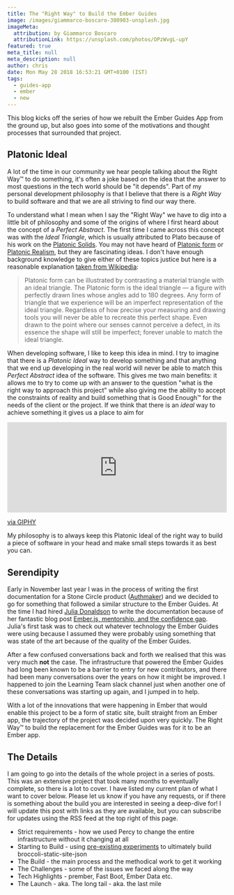 ```yaml
---
title: The "Right Way" to Build the Ember Guides
image: /images/giammarco-boscaro-380903-unsplash.jpg
imageMeta:
  attribution: by Giammarco Boscaro
  attributionLink: https://unsplash.com/photos/OPzWvgL-upY
featured: true
meta_title: null
meta_description: null
author: chris
date: Mon May 28 2018 16:53:21 GMT+0100 (IST)
tags:
  - guides-app
  - ember
  - new
---
```

This blog kicks off the series of how we rebuilt the Ember Guides App from the ground up, but also goes into some of the motivations and thought processes that surrounded that project.

## Platonic Ideal

A lot of the time in our community we hear people talking about the Right Way™️ to do something, it's often a joke based on the idea that the answer to most questions in the tech world should be "it depends". Part of my personal development philosophy is that I believe that there is a _Right Way_ to build software and that we are all striving to find our way there.

To understand what I mean when I say the "Right Way" we have to dig into a little bit of philosophy and some of the origins of where I first heard about the concept of a _Perfect Abstract_. The first time I came across this concept was with the _Ideal Triangle_, which is usually attributed to Plato because of his work on the [Platonic Solids](https://en.wikipedia.org/wiki/Platonic_solid). You may not have heard of [Platonic form](https://en.wikipedia.org/wiki/Theory_of_forms) or [Platonic Realism](https://en.wikipedia.org/wiki/Platonic_realism), but they are fascinating ideas. I don't have enough background knowledge to give either of these topics justice but here is a reasonable explanation [taken from Wikipedia](https://en.wikipedia.org/wiki/Platonic_realism#Forms):

> Platonic form can be illustrated by contrasting a material triangle with an ideal triangle. The Platonic form is the ideal triangle — a figure with perfectly drawn lines whose angles add to 180 degrees. Any form of triangle that we experience will be an imperfect representation of the ideal triangle. Regardless of how precise your measuring and drawing tools you will never be able to recreate this perfect shape. Even drawn to the point where our senses cannot perceive a defect, in its essence the shape will still be imperfect; forever unable to match the ideal triangle.

When developing software, I like to keep this idea in mind. I try to imagine that there is a _Platonic Ideal_ way to develop something and that anything that we end up developing in the real world will never be able to match this _Perfect Abstract_ idea of the software. This gives me two main benefits: it allows me to try to come up with an answer to the question "what is the right way to approach this project" while also giving me the ability to accept the constraints of reality and build something that is Good Enough™️ for the needs of the client or the project. If we think that there is an _ideal_ way to achieve something it gives us a place to aim for

<div style="width:100%;height:0;padding-bottom:41%;position:relative;"><iframe src="https://giphy.com/embed/QFypAZbq5lz3i" width="100%" height="100%" style="position:absolute" frameBorder="0" class="giphy-embed" allowFullScreen></iframe></div><p><a href="https://giphy.com/gifs/disney-pixar-disneypixar-QFypAZbq5lz3i">via GIPHY</a></p>

My philosophy is to always keep this Platonic Ideal of the right way to build a piece of software in your head and make small steps towards it as best you can.

## Serendipity

Early in November last year I was in the process of writing the first documentation for a Stone Circle product ([Authmaker](https://authmaker.com)) and we decided to go for something that followed a similar structure to the Ember Guides. At the time I had hired [Julia Donaldson](https://twitter.com/username_juliaD) to write the documentation because of her fantastic blog post [Ember.js, mentorship, and the confidence gap](https://medium.com/this-dot-labs/ember-mentorship-and-the-confidence-gap-8c0b93dc1ccd). Julia's first task was to check out whatever technology the Ember Guides were using because I assumed they were probably using something that was state of the art because of the quality of the Ember Guides.

After a few confused conversations back and forth we realised that this was very much **not** the case. The infrastructure that powered the Ember Guides had long been known to be a barrier to entry for new contributors, and there had been many conversations over the years on how it might be improved. I happened to join the Learning Team slack channel just when another one of these conversations was starting up again, and I jumped in to help.

With a lot of the innovations that were happening in Ember that would enable this project to be a form of static site, built straight from an Ember app, the trajectory of the project was decided upon very quickly. The Right Way™️ to build the replacement for the Ember Guides was for it to be an Ember app.

## The Details

I am going to go into the details of the whole project in a series of posts. This was an extensive project that took many months to eventually complete, so there is a lot to cover. I have listed my current plan of what I want to cover below. Please let us know if you have any requests, or if there is something about the build you are interested in seeing a deep-dive for! I will update this post with links as they are available, but you can subscribe for updates using the RSS feed at the top right of this page.

* Strict requirements - how we used Percy to change the entire infrastructure without it changing at all
* Starting to Build - using [pre-existing experiments](https://github.com/rtablada/broccoli-blog-api) to ultimately build broccoli-static-site-json
* The Build - the main process and the methodical work to get it working
* The Challenges - some of the issues we faced along the way
* Tech Highlights - prember, Fast Boot, Ember Data etc.
* The Launch - aka. The long tail - aka. the last mile

